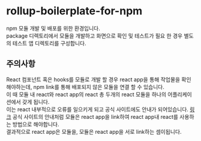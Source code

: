 # rollup-boilerplate-for-npm

npm 모듈 개발 및 배포를 위한 환경입니다.  
package 디렉토리에서 모듈을 개발하고 화면으로 확인 및 테스트가 필요 한 경우 별도의 테스트 앱 디렉토리를 구성합니다.



## 주의사항
React 컴포넌트 혹은 hooks를 모듈로 개발 할 경우 react app을 통해 작업물을 확인해야하는데, npm link를 통해 배포되지 않은 모듈을 연결 할 수 있습니다.  
이 때 모듈 내 react와  react app의 react 총 두개의 react 모듈을 하나의 어플리케이션에서 갖게 됩니다.   
이는 react 내부적으로 오류를 일으키게 되고 공식 사이트에도 안내가 되어있습니다. [링크](https://ko.reactjs.org/warnings/invalid-hook-call-warning.html#duplicate-react])
공식 사이트의 안내처럼 모듈은 react app을 link하여 react app내 react를 사용하는 방법으로 해야합니다.  
결과적으로  react app은 모듈을, 모듈은 react app을 서로 link하는 셈이됩니다.

